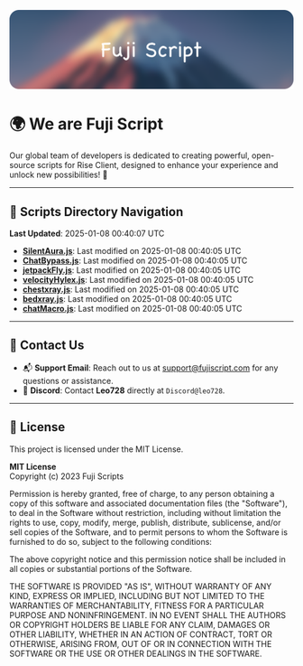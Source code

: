 ![Banner](.github/b.webp)

# 🌍 **We are Fuji Script**

Our global team of developers is dedicated to creating powerful, open-source scripts for Rise Client, designed to enhance your experience and unlock new possibilities! 🌟

---
<!-- SCRIPTS_NAVIGATION_START -->
## 📂 **Scripts Directory Navigation**

**Last Updated**: 2025-01-08 00:40:07 UTC

- **[SilentAura.js](scripts/SilentAura.js)**: Last modified on 2025-01-08 00:40:05 UTC
- **[ChatBypass.js](scripts/ChatBypass.js)**: Last modified on 2025-01-08 00:40:05 UTC
- **[jetpackFly.js](scripts/jetpackFly.js)**: Last modified on 2025-01-08 00:40:05 UTC
- **[velocityHylex.js](scripts/velocityHylex.js)**: Last modified on 2025-01-08 00:40:05 UTC
- **[chestxray.js](scripts/chestxray.js)**: Last modified on 2025-01-08 00:40:05 UTC
- **[bedxray.js](scripts/bedxray.js)**: Last modified on 2025-01-08 00:40:05 UTC
- **[chatMacro.js](scripts/chatMacro.js)**: Last modified on 2025-01-08 00:40:05 UTC

<!-- SCRIPTS_NAVIGATION_END -->

---

## 💬 **Contact Us**  
- 📬 **Support Email**: Reach out to us at [support@fujiscript.com](mailto:support@fujiscript.com) for any questions or assistance.  
- 💬 **Discord**: Contact **Leo728** directly at `Discord@leo728`.

---

## 📜 **License**

This project is licensed under the MIT License.  

**MIT License**  
Copyright (c) 2023 Fuji Scripts  

Permission is hereby granted, free of charge, to any person obtaining a copy of this software and associated documentation files (the "Software"), to deal in the Software without restriction, including without limitation the rights to use, copy, modify, merge, publish, distribute, sublicense, and/or sell copies of the Software, and to permit persons to whom the Software is furnished to do so, subject to the following conditions:  

The above copyright notice and this permission notice shall be included in all copies or substantial portions of the Software.  

THE SOFTWARE IS PROVIDED "AS IS", WITHOUT WARRANTY OF ANY KIND, EXPRESS OR IMPLIED, INCLUDING BUT NOT LIMITED TO THE WARRANTIES OF MERCHANTABILITY, FITNESS FOR A PARTICULAR PURPOSE AND NONINFRINGEMENT. IN NO EVENT SHALL THE AUTHORS OR COPYRIGHT HOLDERS BE LIABLE FOR ANY CLAIM, DAMAGES OR OTHER LIABILITY, WHETHER IN AN ACTION OF CONTRACT, TORT OR OTHERWISE, ARISING FROM, OUT OF OR IN CONNECTION WITH THE SOFTWARE OR THE USE OR OTHER DEALINGS IN THE SOFTWARE.  
